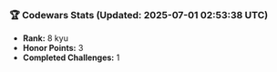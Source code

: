 ### 🏆 Codewars Stats (Updated: 2025-07-01 02:53:38 UTC)

- **Rank:** 8 kyu
- **Honor Points:** 3
- **Completed Challenges:** 1
